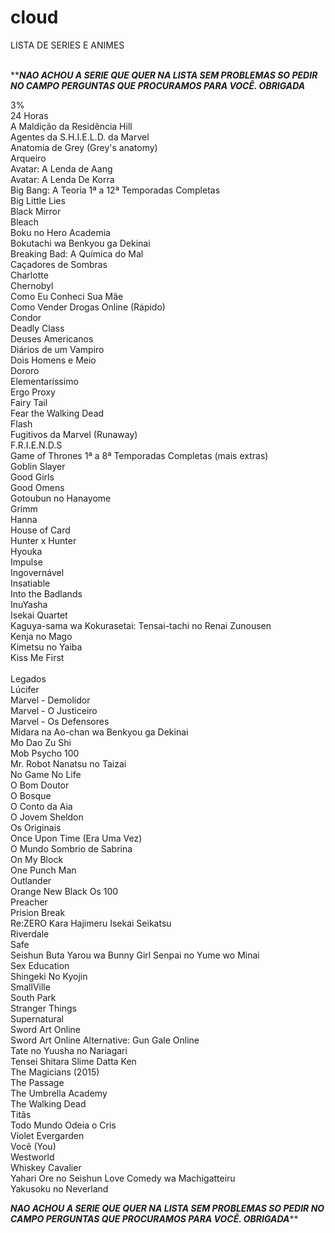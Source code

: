 # cloud
LISTA DE SERIES E ANIMES </br></br>

***********NAO ACHOU A SERIE QUE QUER NA LISTA SEM PROBLEMAS SO PEDIR NO CAMPO PERGUNTAS QUE PROCURAMOS PARA VOCÊ. OBRIGADA*********

3%</br>
24 Horas</br>
A Maldição da Residência Hill</br>
Agentes da S.H.I.E.L.D. da Marvel</br>
Anatomia de Grey (Grey's anatomy)</br>
Arqueiro</br>
Avatar: A Lenda de Aang</br>
Avatar: A Lenda De Korra</br>
Big Bang: A Teoria 1ª a 12ª Temporadas Completas </br>
Big Little Lies</br>
Black Mirror</br>
Bleach</br>
Boku no Hero Academia</br>
Bokutachi wa Benkyou ga Dekinai</br>
Breaking Bad: A Química do Mal</br>
Caçadores de Sombras</br>
Charlotte</br>
Chernobyl</br>
Como Eu Conheci Sua Mãe</br>
Como Vender Drogas Online (Rápido)</br>
Condor</br>
Deadly Class</br>
Deuses Americanos</br>
Diários de um Vampiro</br>
Dois Homens e Meio</br>
Dororo</br>
Elementaríssimo</br>
Ergo Proxy</br>
Fairy Tail</br>
Fear the Walking Dead</br>
Flash</br>
Fugitivos da Marvel (Runaway)</br>
F.R.I.E.N.D.S</br>
Game of Thrones 1ª a 8ª Temporadas Completas (mais extras)</br>
Goblin Slayer</br>
Good Girls</br>
Good Omens</br>
Gotoubun no Hanayome</br>
Grimm</br>
Hanna</br>
House of Card </br>
Hunter x Hunter</br>
Hyouka</br>
Impulse</br>
Ingovernável</br>
Insatiable</br>
Into the Badlands</br>
InuYasha</br>
Isekai Quartet</br>
Kaguya-sama wa Kokurasetai: Tensai-tachi no Renai Zunousen</br>
Kenja no Mago</br>
Kimetsu no Yaiba</br>
Kiss Me First </br> </br>
Legados</br>
Lúcifer</br>
Marvel - Demolidor</br>
Marvel - O Justiceiro</br>
Marvel - Os Defensores</br>
Midara na Ao-chan wa Benkyou ga Dekinai</br>
Mo Dao Zu Shi</br>
Mob Psycho 100</br>
Mr. Robot
Nanatsu no Taizai</br>
No Game No Life</br>
O Bom Doutor</br>
O Bosque</br>
O Conto da Aia</br>
O Jovem Sheldon</br>
Os Originais </br>
Once Upon Time (Era Uma Vez)</br>
O Mundo Sombrio de Sabrina</br>
On My Block</br>
One Punch Man</br>
Outlander <br>
Orange New Black
Os 100</br>
Preacher</br>
Prision Break </br>
Re:ZERO Kara Hajimeru Isekai Seikatsu</br>
Riverdale</br>
Safe</br>
Seishun Buta Yarou wa Bunny Girl Senpai no Yume wo Minai</br>
Sex Education</br>
Shingeki No Kyojin</br>
SmallVille <br>
South Park</br>
Stranger Things</br>
Supernatural </br>
Sword Art Online</br>
Sword Art Online Alternative: Gun Gale Online</br>
Tate no Yuusha no Nariagari</br>
Tensei Shitara Slime Datta Ken</br>
The Magicians (2015)</br>
The Passage</br>
The Umbrella Academy</br>
The Walking Dead</br>
Titãs</br>
Todo Mundo Odeia o Cris</br>
Violet Evergarden</br>
Você (You) </br>
Westworld</br>
Whiskey Cavalier</br>
Yahari Ore no Seishun Love Comedy wa Machigatteiru</br>
Yakusoku no Neverland</br>

*********NAO ACHOU A SERIE QUE QUER NA LISTA SEM PROBLEMAS SO PEDIR NO CAMPO PERGUNTAS QUE PROCURAMOS PARA VOCÊ. OBRIGADA***********
